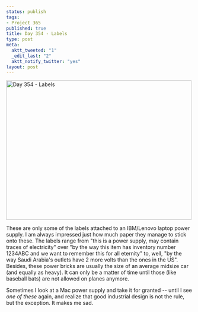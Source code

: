 ```yaml
--- 
status: publish
tags: 
- Project 365
published: true
title: Day 354 - Labels
type: post
meta: 
  aktt_tweeted: "1"
  _edit_last: "2"
  aktt_notify_twitter: "yes"
layout: post
---
```

<a href="http://www.flickr.com/photos/freeed/6547453481/" title="Day 354 - Labels by Fred​, on Flickr"><img src="http://farm8.staticflickr.com/7007/6547453481_23881c72c3.jpg" width="500" height="375" alt="Day 354 - Labels"/></a>

These are only some of the labels attached to an IBM/Lenovo laptop power supply. I am always impressed just how much paper they manage to stick onto these. The labels range from "this is a power supply, may contain traces of electricity" over "by the way this item has inventory number 1234ABC and we want to remember this for all eternity" to, well, "by the way Saudi Arabia's outlets have 2 more volts than the ones in the US". Besides, these power bricks are usually the size of an average midsize car (and equally as heavy). It can only be a matter of time until those (like baseball bats) are not allowed on planes anymore.

Sometimes I look at a Mac power supply and take it for granted -- until I see <em>one of these</em> again, and realize that good industrial design is not the rule, but the exception. It makes me sad.
